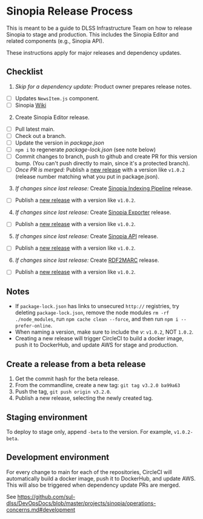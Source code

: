 # Sinopia Release Process

This is meant to be a guide to DLSS Infrastructure Team on how to release Sinopia to stage and production. This includes the Sinopia Editor and related components (e.g., Sinopia API).

These instructions apply for major releases and dependency updates.

## Checklist
1. _Skip for a dependency update:_ Product owner prepares release notes.
  - [ ] Updates `NewsItem.js` component.
  - [ ] Sinopia [Wiki](https://github.com/LD4P/sinopia/wiki/Latest-Release,-What's-Next)
2. Create Sinopia Editor release.
  - [ ] Pull latest main.
  - [ ] Check out a branch.
  - [ ] Update the version in *package.json*
  - [ ] `npm i` to regenerate *package-lock.json* (see note below)
  - [ ] Commit changes to branch, push to github and create PR for this version bump.  (You can't push directly to main, since it's a protected branch).
  - [ ] _Once PR is merged:_ Publish a [new release](https://github.com/LD4P/sinopia_editor/releases/new) with a version like `v1.0.2` (release number matching what you put in package.json).
3. _If changes since last release:_ Create [Sinopia Indexing Pipeline](https://github.com/LD4P/sinopia_indexing_pipeline) release.
  - [ ] Publish a [new release](https://github.com/LD4P/sinopia_indexing_pipeline/releases/new) with a version like `v1.0.2`.
4. _If changes since last release:_ Create [Sinopia Exporter](https://github.com/LD4P/sinopia_exporter) release.
  - [ ] Publish a [new release](https://github.com/LD4P/sinopia_exporter/releases/new) with a version like `v1.0.2`.
5. _If changes since last release:_ Create [Sinopia API](https://github.com/LD4P/sinopia_api) release.
  - [ ] Publish a [new release](https://github.com/LD4P/sinopia_api/releases/new) with a version like `v1.0.2`.
6. _If changes since last release:_ Create [RDF2MARC](https://github.com/LD4P/rdf2marc) release.
  - [ ] Publish a [new release](https://github.com/LD4P/rdf2marc/releases/new) with a version like `v1.0.2`.

## Notes
* If `package-lock.json` has links to unsecured `http://` registries, try deleting `package-lock.json`, remove the node modules `rm -rf ./node_modules`, run `npm cache clean --force`, and then run `npm i --prefer-online`.
* When naming a version, make sure to include the _v_: `v1.0.2`, NOT `1.0.2`.
* Creating a new release will trigger CircleCI to build a docker image, push it to DockerHub, and update AWS for stage and production.

## Create a release from a beta release
1. Get the commit hash for the beta release.
2. From the commandline, create a new tag: `git tag v3.2.0 ba99a63`
3. Push the tag, `git push origin v3.2.0`.
4. Publish a new release, selecting the newly created tag.

## Staging environment
To deploy to stage only, append `-beta` to the version. For example, `v1.0.2-beta`.

## Development environment
For every change to main for each of the repositories, CircleCI will automatically build a docker image, push it to DockerHub, and update AWS. This will also be triggered when dependency update PRs are merged.

See https://github.com/sul-dlss/DevOpsDocs/blob/master/projects/sinopia/operations-concerns.md#development

